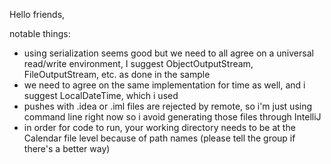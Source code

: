 Hello friends,

notable things:

- using serialization seems good but we need to all agree on a universal read/write environment, I suggest ObjectOutputStream, FileOutputStream, etc. as done in the sample
- we need to agree on the same implementation for time as well, and i suggest LocalDateTime, which i used
- pushes with .idea or .iml files are rejected by remote, so i'm just using command line right now so i avoid generating those files through IntelliJ
- in order for code to run, your working directory needs to be at the Calendar file level because of path names (please tell the group if there's a better way)
